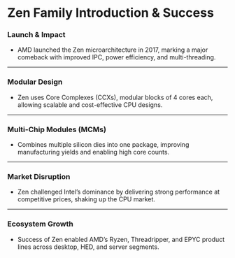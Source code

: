 # Zen Family Introduction & Success

### Launch & Impact

* AMD launched the Zen microarchitecture in 2017, marking a major comeback with improved IPC, power efficiency, and multi-threading.

---

### Modular Design

* Zen uses Core Complexes (CCXs), modular blocks of 4 cores each, allowing scalable and cost-effective CPU designs.

---

### Multi-Chip Modules (MCMs)

* Combines multiple silicon dies into one package, improving manufacturing yields and enabling high core counts.

---

### Market Disruption

* Zen challenged Intel’s dominance by delivering strong performance at competitive prices, shaking up the CPU market.

---

### Ecosystem Growth

* Success of Zen enabled AMD’s Ryzen, Threadripper, and EPYC product lines across desktop, HED, and server segments.
